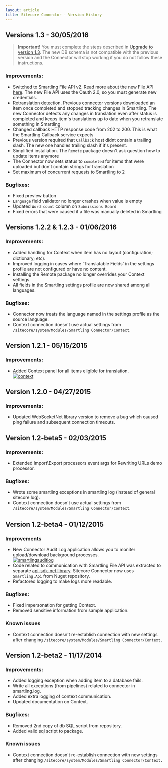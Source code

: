 ```yaml
---
layout: article
title: Sitecore Connector - Version History
---
```



## Versions 1.3 - 30/05/2016

> **Important!** You must complete the steps described in [Upgrade to version 1.3](/knowledge-base/articles/sitecore-connector-upgrading-to-version-1-3x/). The new DB schema is not compatible with the previous version and the Connector will stop working if you do not follow these instructions.

### Improvements:

* Switched to Smartling File API v2. Read more about the new File API [here](http://docs.smartling.com/pages/API/v2/New-in-v2/). The new File API uses the Oauth 2.0, so you must generate new credentials.
* Retranslation detection. Previous connector versions downloaded an item once completed and stopped tracking changes in Smartling. The new Connector detects any changes in translation even after status is completed and keeps item's translations up to date when you retranslate something in Smartling
* Changed callback HTTP response code from 202 to 200. This is what the Smartling Callback service expects
* Previous version required that `Callback` host didnt contain a trailing slash. The new one handles trailing slash if it's present.
* Simplified installation. The `Remote` package doesn't ask question how to update items anymore
* The Connector now sets status to `completed` for items that were uploaded but don't contain strings for translation
* Set maximum of concurrent requests to Smartling to 2


### Bugfixes:

* Fixed preview button
* `Language` field validator no longer crashes when value is empty
* Updated `Word count` column on `Submissions Board`
* Fixed errors that were caused if a file was manually deleted in Smartling


## Versions 1.2.2 & 1.2.3 - 01/06/2016

### Improvements:

* Added handling for Context when item has no layout (configuration; dictionary; etc).
* Improved logging in cases where 'Translatable Fields' in the settings profile are not configured or have no content.
* Installing the Remote package no longer overrides your Context settings.
* All fields in the Smartling settings profile are now shared among all languages.


### Bugfixes:

* Connector now treats the language named in the settings profile as the source language.
* Context connection doesn't use actual settings from `/sitecore/system/Modules/Smartling Connector/Context`.


## Version 1.2.1 - 05/15/2015

### Improvements:

* Added Context panel for all items eligible for translation.
  <br>[![context](https://cloud.githubusercontent.com/assets/1511122/7654170/b37b73ee-fb23-11e4-9ccc-d3f752ddcb03.png)](https://cloud.githubusercontent.com/assets/1511122/7654170/b37b73ee-fb23-11e4-9ccc-d3f752ddcb03.png)


## Version 1.2.0 - 04/27/2015

### Improvements:

* Updated WebSocketNet library version to remove a bug which caused ping failure and subsequent connection timeouts.


## Version 1.2-beta5 - 02/03/2015

### Improvements:

* Extended Import\Export processors event args for Rewriting URLs demo processor.


### Bugfixes:

* Wrote some smartling exceptions in smartling log (instead of general sitecore log).
* Context connection doesn't use actual settings from `/sitecore/system/Modules/Smartling Connector/Context`.


## Version 1.2-beta4 - 01/12/2015

### Improvements

* New Connector Audit Log application allows you to moniter upload/download background processes.
  <br>[![smartlingauditlog](https://cloud.githubusercontent.com/assets/1511122/5736190/8b33aaf2-9bdb-11e4-93fa-de837fc8559d.png)](https://cloud.githubusercontent.com/assets/1511122/5736190/8b33aaf2-9bdb-11e4-93fa-de837fc8559d.png)
* Code related to communication with Smartling File API was extracted to separate [api-sdk-net library](https://github.com/Smartling/api-sdk-net). Sitecore Connector now uses `Smartling.Api` from Nuget repository.
* Refactored logging to make logs more readable.


### Bugfixes:

* Fixed impersonation for getting Context.
* Removed sensitive information from sample application.


### Known issues

* Context connection doesn't re-establish connection with new settings after changing `/sitecore/system/Modules/Smartling Connector/Context.`


## Version 1.2-beta2 - 11/17/2014

### Improvements:

* Added logging exception when adding item to a database fails.
* Write all exceptions (from pipelines) related to connector in smartling.log.
* Added extra logging of context communication.
* Updated documentation on Context.


### Bugfixes:

* Removed 2nd copy of db SQL script from repository.
* Added valid sql script to package.


### Known issues

* Context connection doesn't re-establish connection with new settings after changing `/sitecore/system/Modules/Smartling Connector/Context.`
